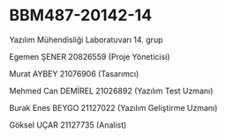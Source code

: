 # BBM487-20142-14
Yazılım Mühendisliği Laboratuvarı 14. grup

Egemen ŞENER         20826559   (Proje Yöneticisi)

Murat AYBEY          21076906   (Tasarımcı)

Mehmed Can DEMİREL   21026892   (Yazılım Test Uzmanı)

Burak Enes BEYGO     21127022   (Yazılım Geliştirme Uzmanı)

Göksel UÇAR          21127735   (Analist)

